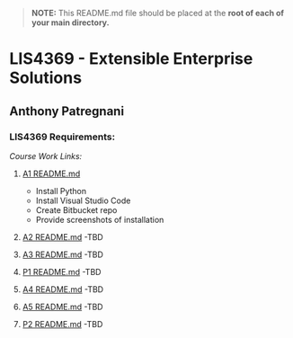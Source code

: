 > **NOTE:** This README.md file should be placed at the **root of each of your main directory.**

# LIS4369 - Extensible Enterprise Solutions

## Anthony Patregnani

### LIS4369 Requirements:

*Course Work Links:*

1. [A1 README.md](a1/README.md "My A1 README.md file")
    - Install Python
    - Install Visual Studio Code
    - Create Bitbucket repo
    - Provide screenshots of installation

2. [A2 README.md](a2/README.md "My A2 README.md file")
    -TBD

3. [A3 README.md](a3/README.md "My A3 README.md file")
    -TBD

4. [P1 README.md](p1/README.md "My P1 README.md file")
    -TBD

5. [A4 README.md](a4/README.md "My A4 README.md file")
    -TBD

6. [A5 README.md](a5/README.md "My A5 README.md file")
    -TBD

7. [P2 README.md](p2/README.md "My P2 README.md file")
    -TBD
    